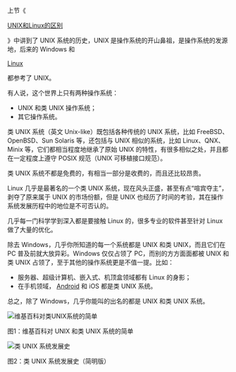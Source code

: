 上节《

[UNIX和Linux的区别](http://c.biancheng.net/view/707.html)

》中讲到了 UNIX 系统的历史，UNIX 是操作系统的开山鼻祖，是操作系统的发源地，后来的 Windows 和

[Linux](http://c.biancheng.net/linux_tutorial/)

都参考了 UNIX。

  


  


有人说，这个世界上只有两种操作系统：

* UNIX 和类 UNIX 操作系统；
* 其它操作系统。

  


类 UNIX 系统（英文 Unix-like）既包括各种传统的 UNIX 系统，比如 FreeBSD、OpenBSD、Sun Solaris 等，还包括与 UNIX 相似的系统，比如 Linux、QNX、Minix 等，它们都相当程度地继承了原始 UNIX 的特性，有很多相似之处，并且都在一定程度上遵守 POSIX 规范（UNIX 可移植接口规范）。

  


  


类 UNIX 系统不都是免费的，有相当一部分是收费的，而且还比较昂贵。

  


  


Linux 几乎是最著名的一个类 UNIX 系统，现在风头正盛，甚至有点“喧宾夺主”，剥夺了原来属于 UNIX 的市场份额，但是 UNIX 也经历了时间的考验，其在操作系统发展历程中的地位是不可否认的。

  


  


几乎每一门科学学到深入都是要接触 Linux 的，很多专业的软件甚至针对 Linux 做了大量的优化。

  


  


除去 Windows，几乎你所知道的每一个系统都是 UNIX 和类 UNIX，而且它们在 PC 普及前就大放异彩。Windows 仅仅占领了 PC，而别的方方面面都被 UNIX 和类 UNIX 占领了，至于其他的操作系统更是不值一提。比如：

* 服务器、超级计算机、嵌入式、机顶盒领域都有 Linux 的身影；
* 在手机领域，
  [Android](http://c.biancheng.net/android/)
  和 iOS 都是类 UNIX 系统。

  


总之，除了 Windows，几乎你能叫的出名的都是 UNIX 和类 UNIX 系统。

  


  


![](http://c.biancheng.net/uploads/allimg/190305/1-1Z305132R0558.gif "维基百科对类UNIX系统的简单")

  


图1：维基百科对 UNIX 和类 UNIX 系统的简单

  


  


![](http://c.biancheng.net/uploads/allimg/190305/1-1Z30513305D57.gif "类 UNIX 系统发展史")

  


图2：类 UNIX 系统发展史（简明版）

